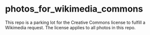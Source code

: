 # photos_for_wikimedia_commons
This repo is a parking lot for the Creative Commons license to fulfill a Wikimedia request. The license applies to all photos in this repo.
